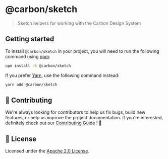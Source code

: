 # @carbon/sketch

> Sketch helpers for working with the Carbon Design System

## Getting started

To install `@carbon/sketch` in your project, you will need to run the
following command using [npm](https://www.npmjs.com/):

```bash
npm install -S @carbon/sketch
```

If you prefer [Yarn](https://yarnpkg.com/en/), use the following
command instead:

```bash
yarn add @carbon/sketch
```

## 🙌 Contributing

We're always looking for contributors to help us fix bugs, build new
features, or help us improve the project documentation. If you're
interested, definitely check out our [Contributing Guide](/.github/CONTRIBUTING.md)
! 👀

## 📝 License

Licensed under the [Apache 2.0 License](/LICENSE).
